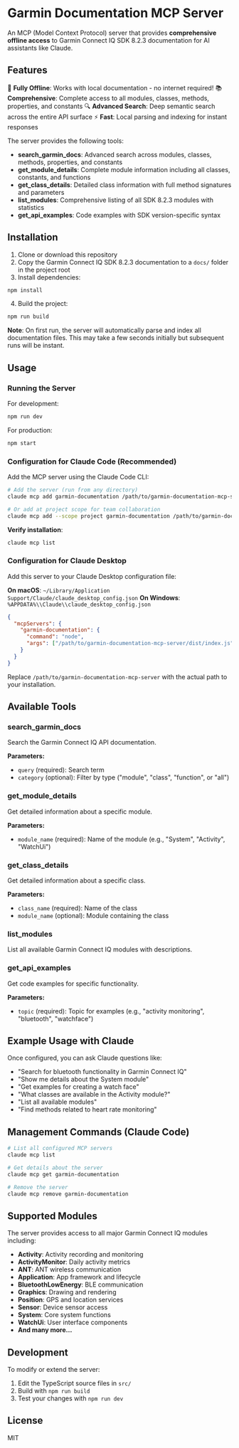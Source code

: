 # Garmin Documentation MCP Server

An MCP (Model Context Protocol) server that provides **comprehensive offline access** to Garmin Connect IQ SDK 8.2.3 documentation for AI assistants like Claude.

## Features

🚀 **Fully Offline**: Works with local documentation - no internet required!
📚 **Comprehensive**: Complete access to all modules, classes, methods, properties, and constants
🔍 **Advanced Search**: Deep semantic search across the entire API surface
⚡ **Fast**: Local parsing and indexing for instant responses

The server provides the following tools:

- **search_garmin_docs**: Advanced search across modules, classes, methods, properties, and constants
- **get_module_details**: Complete module information including all classes, constants, and functions
- **get_class_details**: Detailed class information with full method signatures and parameters
- **list_modules**: Comprehensive listing of all SDK 8.2.3 modules with statistics
- **get_api_examples**: Code examples with SDK version-specific syntax

## Installation

1. Clone or download this repository
2. Copy the Garmin Connect IQ SDK 8.2.3 documentation to a `docs/` folder in the project root
3. Install dependencies:
```bash
npm install
```

4. Build the project:
```bash
npm run build
```

**Note**: On first run, the server will automatically parse and index all documentation files. This may take a few seconds initially but subsequent runs will be instant.

## Usage

### Running the Server

For development:
```bash
npm run dev
```

For production:
```bash
npm start
```

### Configuration for Claude Code (Recommended)

Add the MCP server using the Claude Code CLI:

```bash
# Add the server (run from any directory)
claude mcp add garmin-documentation /path/to/garmin-documentation-mcp-server/dist/index.js

# Or add at project scope for team collaboration
claude mcp add --scope project garmin-documentation /path/to/garmin-documentation-mcp-server/dist/index.js
```

**Verify installation**:
```bash
claude mcp list
```

### Configuration for Claude Desktop

Add this server to your Claude Desktop configuration file:

**On macOS**: `~/Library/Application Support/Claude/claude_desktop_config.json`
**On Windows**: `%APPDATA%\\Claude\\claude_desktop_config.json`

```json
{
  "mcpServers": {
    "garmin-documentation": {
      "command": "node",
      "args": ["/path/to/garmin-documentation-mcp-server/dist/index.js"]
    }
  }
}
```

Replace `/path/to/garmin-documentation-mcp-server` with the actual path to your installation.

## Available Tools

### search_garmin_docs
Search the Garmin Connect IQ API documentation.

**Parameters:**
- `query` (required): Search term
- `category` (optional): Filter by type ("module", "class", "function", or "all")

### get_module_details
Get detailed information about a specific module.

**Parameters:**
- `module_name` (required): Name of the module (e.g., "System", "Activity", "WatchUi")

### get_class_details
Get detailed information about a specific class.

**Parameters:**
- `class_name` (required): Name of the class
- `module_name` (optional): Module containing the class

### list_modules
List all available Garmin Connect IQ modules with descriptions.

### get_api_examples
Get code examples for specific functionality.

**Parameters:**
- `topic` (required): Topic for examples (e.g., "activity monitoring", "bluetooth", "watchface")

## Example Usage with Claude

Once configured, you can ask Claude questions like:

- "Search for bluetooth functionality in Garmin Connect IQ"
- "Show me details about the System module"
- "Get examples for creating a watch face"
- "What classes are available in the Activity module?"
- "List all available modules"
- "Find methods related to heart rate monitoring"

## Management Commands (Claude Code)

```bash
# List all configured MCP servers
claude mcp list

# Get details about the server
claude mcp get garmin-documentation

# Remove the server
claude mcp remove garmin-documentation
```

## Supported Modules

The server provides access to all major Garmin Connect IQ modules including:

- **Activity**: Activity recording and monitoring
- **ActivityMonitor**: Daily activity metrics
- **ANT**: ANT wireless communication
- **Application**: App framework and lifecycle
- **BluetoothLowEnergy**: BLE communication  
- **Graphics**: Drawing and rendering
- **Position**: GPS and location services
- **Sensor**: Device sensor access
- **System**: Core system functions
- **WatchUi**: User interface components
- **And many more...**

## Development

To modify or extend the server:

1. Edit the TypeScript source files in `src/`
2. Build with `npm run build`
3. Test your changes with `npm run dev`

## License

MIT